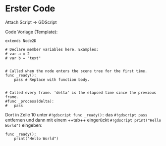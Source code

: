 # Erster Code

Attach Script -> GDScript

Code Vorlage (Template):

```gdscript title="Template" linenums="1" hl_lines="9 10"
extends Node2D

# Declare member variables here. Examples:
# var a = 2
# var b = "text"


# Called when the node enters the scene tree for the first time.
func _ready():
	pass # Replace with function body.


# Called every frame. 'delta' is the elapsed time since the previous frame.
#func _process(delta):
#	pass
```

Dort in Zeile 10 unter `#!gdscript func _ready():` das `#!gdscript pass` entfernen und dann mit einem ++tab++ eingerückt `#!gdscript print("Hello World")` eingeben:

```gdscript linenums="9"
func _ready():
    print("Hello World")
```
